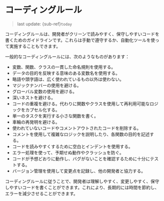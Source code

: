 # コーディングルール
> last update: {sub-ref}`today`

コーディングルールは、開発者がクリーンで読みやすく、保守しやすいコードを書くためのガイドラインです。これらは手動で遵守するか、自動化ツールを使って実施することもできます。

一般的なコーディングルールには、次のようなものがあります：

- 変数、関数、クラスの一貫した命名規則を使用する。
- データの目的を反映する意味のある変数名を使用する。
- 略語や頭字語は、広く使われているもの以外は使わない。
- マジックナンバーの使用を避ける。
- グローバル変数の使用を避ける。
- 深いネストを避ける。
- コードの重複を避ける。代わりに関数やクラスを使用して再利用可能なロジックをカプセル化する。
- 単一のタスクを実行する小さな関数を書く。
- 車輪の再発明を避ける。
- 使われていないコードやコメントアウトされたコードを削除する。
- コメントを使用して複雑なロジックを説明したり、各関数の目的を記述する。
- コードを読みやすくするために空白とインデントを使用する。
- エラー処理を使って、予期せぬ動作やクラッシュを防ぐ。
- コードが予想どおりに動作し、バグがないことを確認するために十分にテストする。
- バージョン管理を使用して変更点を記録し、他の開発者と協力する。

コーディングルールに従うことで、開発者は理解しやすく、変更しやすく、保守しやすいコードを書くことができます。これにより、長期的には時間を節約し、エラーを減少させることができます。